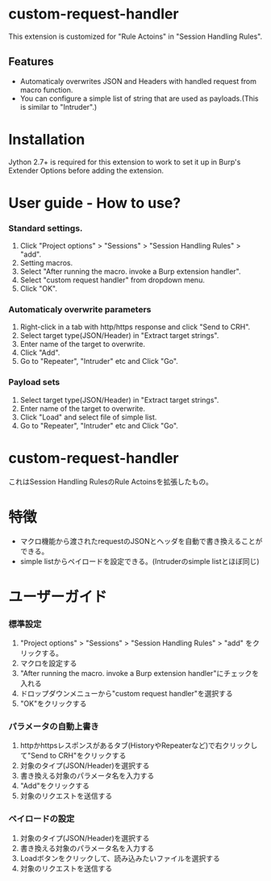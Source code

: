 # custom-request-handler
This extension is customized for "Rule Actoins" in "Session Handling Rules".

## Features
* Automaticaly overwrites JSON and Headers with handled request from macro function.
* You can configure a simple list of string that are used as payloads.(This is similar to "Intruder".)

# Installation
Jython 2.7+ is required for this extension to work to set it up in Burp's Extender Options before adding the extension. 

# User guide - How to use?
### Standard settings.
1. Click "Project options" > "Sessions" > "Session Handling Rules" > "add".
2. Setting macros.
3. Select "After running the macro. invoke a Burp extension handler".
4. Select "custom request handler" from dropdown menu.
5. Click "OK".

### Automaticaly overwrite parameters
1. Right-click in a tab with http/https response and click "Send to CRH".
2. Select target type(JSON/Header) in "Extract target strings".
3. Enter name of the target to overwrite.
4. Click "Add".
5. Go to "Repeater", "Intruder" etc and Click "Go".

### Payload sets
1. Select target type(JSON/Header) in "Extract target strings".
2. Enter name of the target to overwrite.
3. Click "Load" and select file of simple list.
4. Go to "Repeater", "Intruder" etc and Click "Go".


# custom-request-handler
これはSession Handling RulesのRule Actoinsを拡張したもの。

# 特徴
* マクロ機能から渡されたrequestのJSONとヘッダを自動で書き換えることができる。
* simple listからペイロードを設定できる。(Intruderのsimple listとほぼ同じ)

# ユーザーガイド
### 標準設定
1. "Project options" > "Sessions" > "Session Handling Rules" > "add" をクリックする。
2. マクロを設定する
3. "After running the macro. invoke a Burp extension handler"にチェックを入れる
4. ドロップダウンメニューから"custom request handler"を選択する
5. "OK"をクリックする

### パラメータの自動上書き
1. httpかhttpsレスポンスがあるタブ(HistoryやRepeaterなど)で右クリックして"Send to CRH"をクリックする
2. 対象のタイプ(JSON/Header)を選択する
3. 書き換える対象のパラメータ名を入力する
4. "Add"をクリックする
5. 対象のリクエストを送信する

### ペイロードの設定
1. 対象のタイプ(JSON/Header)を選択する
2. 書き換える対象のパラメータ名を入力する
3. Loadボタンをクリックして、読み込みたいファイルを選択する
4. 対象のリクエストを送信する
